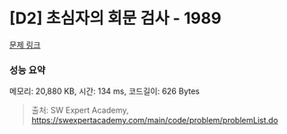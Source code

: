 # [D2] 초심자의 회문 검사 - 1989 

[문제 링크](https://swexpertacademy.com/main/code/problem/problemDetail.do?contestProbId=AV5PyTLqAf4DFAUq) 

### 성능 요약

메모리: 20,880 KB, 시간: 134 ms, 코드길이: 626 Bytes



> 출처: SW Expert Academy, https://swexpertacademy.com/main/code/problem/problemList.do